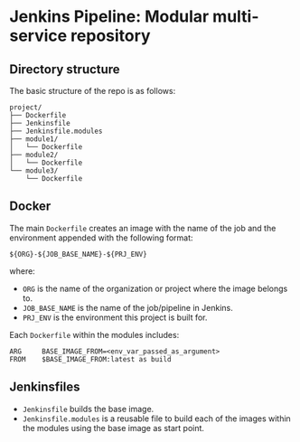 # Jenkins Pipeline: Modular multi-service repository

## Directory structure
The basic structure of the repo is as follows:
```
project/
├── Dockerfile
├── Jenkinsfile
├── Jenkinsfile.modules
├── module1/
│   └── Dockerfile
├── module2/
│   └── Dockerfile
└── module3/
    └── Dockerfile
```

## Docker
The main `Dockerfile` creates an image with the name of the job and the environment appended with the following format:
```
${ORG}-${JOB_BASE_NAME}-${PRJ_ENV}
```
where:
* `ORG` is the name of the organization or project where the image belongs to.
* `JOB_BASE_NAME` is the name of the job/pipeline in Jenkins.
* `PRJ_ENV` is the environment this project is built for.

Each `Dockerfile` within the modules includes:
```
ARG     BASE_IMAGE_FROM=<env_var_passed_as_argument>
FROM    $BASE_IMAGE_FROM:latest as build
```

## Jenkinsfiles
* `Jenkinsfile` builds the base image.
* `Jenkinsfile.modules` is a reusable file to build each of the images within the modules using the base image as start point.
